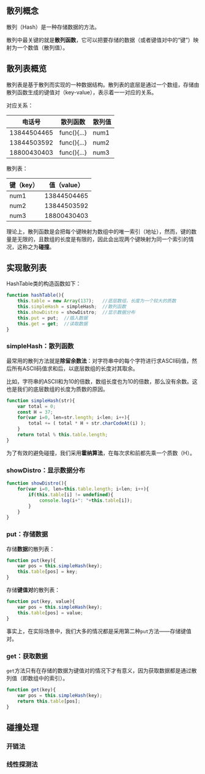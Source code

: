 
## 散列概念

散列（Hash）是一种存储数据的方法。

散列中最关键的就是**散列函数**，它可以把要存储的数据（或者键值对中的“键”）映射为一个数值（散列值）。

## 散列表概览

散列表是基于散列而实现的一种数据结构。散列表的底层是通过一个数组，存储由散列函数生成的键值对（key-value），表示着一一对应的关系。

对应关系：

| 电话号       |  散列函数         |  散列值  |
|-------------|------------------|----------|
| 13844504465  |  func(){...}    |    num1    |
| 13844503592  |  func(){...}    |    num2    |
| 18800430403  |  func(){...}    |    num3    |

散列表：

| 键（key） |  值（value） |
|-------|-----------------|
| num1  |  13844504465    |
| num2  |  13844503592    | 
| num3  |  18800430403    | 


理论上，散列函数是会把每个键映射为数组中的唯一索引（地址），然而，键的数量是无限的，且数组的长度是有限的，因此会出现两个键映射为同一个索引的情况，这称之为**碰撞**。


## 实现散列表

HashTable类的构造函数如下：

```js
function hashTable(){
    this.table = new Array(137);   //底层数组，长度为一个较大的质数
    this.simpleHash = simpleHash;  //散列函数
    this.showDistro = showDistro;  //显示数据分布
    this.put = put;  //插入数据
    this.get = get;  //读取数据
}
```

### simpleHash：散列函数

最常用的散列方法就是**除留余数法**：对字符串中的每个字符进行求ASCII码值，然后所有ASCII码值求和后，以底层数组的长度对其取余。

比如，字符串的ASCII和为10的倍数，数组长度也为10的倍数，那么没有余数。这也是我们的底层数组的长度为质数的原因。

```js
function simpleHash(str){
    var total = 0;
    const H = 37;
    for(var i=0, len=str.length; i<len; i++){
        total += ( total * H + str.charCodeAt(i) );
    }
    return total % this.table.length;
}
```

为了有效的避免碰撞，我们采用**霍纳算法**，在每次求和前都先乘一个质数（H）。

### showDistro：显示数据分布

```js
function showDistro(){
    for(var i=0, len=this.table.length; i<len; i++){
        if(this.table[i] != undefined){
            console.log(i+": "+this.table[i]);
        }
    }
}
```


### put：存储数据

存储**数据**的散列表：
```js
function put(key){
    var pos = this.simpleHash(key);
    this.table[pos] = key;
}
```

存储**键值对**的散列表：
```js
function put(key, value){
    var pos = this.simpleHash(key);
    this.table[pos] = value;
}
```

事实上，在实际场景中，我们大多的情况都是采用第二种`put`方法——存储键值对。


### get：获取数据

`get`方法只有在存储的数据为键值对的情况下才有意义，因为获取数据都是通过散列值（即数组中的索引）。

```js
function get(key){
    var pos = this.simpleHash(key);
    return this.table[pos];
}
```


## 碰撞处理


### 开链法


### 线性探测法



